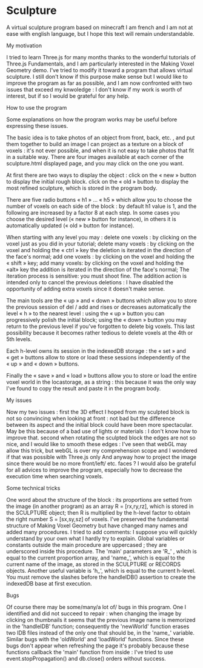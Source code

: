 # Sculpture
A virtual sculpture program based on minecraft
I am french and I am not at ease with english language, but I hope this text will remain  understandable.

My motivation

I tried to learn Three.js for many months thanks to the wonderful tutorials of Three.js 	Fundamentals, and I am particularly 	interested in the Making Voxel Geometry demo.
I've tried to  modify it toward a program that allows virtual sculpture. I still don't know if this 	purpose  make sense but I would like to improve the program as far as possible, and I am 	now confronted with two issues that exceed my knwoledge : I don't know if my work is 	worth of  interest, but if so I would be grateful for any help.

How to use the program

Some explanations on how the program works may be useful before expressing these issues.

The basic idea is to take photos of an object from front, back, etc. , and put them together to build 	an image I can project as a texture on a block of voxels : it's not ever possible, and when it is 	not easy to take photos that fit in a suitable way.
There are four images available at each corner of the sculpture.html displayed page, and you may 	click on the one you want.

At first there are two ways to display the object :
click on the « new » button to display the initial rough block.
click on the « old » button to display the most refined sculpture, which is stored in the program body.

There are five radio buttons « h1 » ... « h5 » which allow you to choose the number of voxels on 	each side of the block : by default h1 value is 1, and the following are increased by a factor 8 	at each step. 
In some cases you choose the desired level (« new » button for instance), in others it is 	automatically updated (« old » button for instance).

When starting with any level you may :
delete one voxels : by clicking on the voxel just as you did in your tutorial;
delete many voxels : by clicking on the voxel and holding the « ctrl » key the deletion is iterated in the direction of the face's normal;
add one voxels :  by clicking on the voxel and holding the « shift » key;
add many voxels: by clicking on the voxel and holding the «alt» key the addition is iterated in the direction of the face's normal;
The iteration process is sensitive: you must shoot fine.
The addition action is intended only to cancel the previous deletions : I have disabled the 	opportunity of adding extra voxels since it doesn't make sense.

The main tools are the « up » and « down » buttons which allow you to store the previous session of 	del / add and rises or decreases automatically the level « h » to the nearest level : 
using the « up » button you can progressively polish the initial block;
using the « down » button you may return to the previous level if you've forgotten to delete big voxels. This last possibility because it becomes rather tedious to delete voxels at the 4th or 5th levels.

Each h-level owns its session in the indexedDB storage : the « set » and « get » buttons allow to 	store or load these sessions independently of the « up » and « down » buttons.

Finally the « save » and « load » buttons allow you to store or load the entire voxel world in the 	locastorage, as a string : this because it was the only way I've found to copy the result and 	paste it in the program body.

My issues

Now my two issues :
first the 3D effect I hoped from my sculpted block is not so convincing when looking at 	front : not bad but the difference between its aspect and the initial block could have 	been more spectacular. May be this because of a bad use of lights or materials : I 	don't know how to improve that.
second when rotating the sculpted block the edges are not so nice, and I would like to smooth these edges : I've seen that webGL may allow this trick, but webGL  is over my comprehension scope and I wondered if that was possible with Three.js only And anyway how to project the image since there would be no more front/left/ etc. faces ?
I would also be grateful for all advices to improve the program, especially how to decrease the 	execution time when searching voxels.

Some technical tricks

One word about the structure of the block : its proportions are setted from the image (in another 	program) as an array R = [rx,ry,rz], which is stored in the SCULPTURE object; then R is 	multiplied by the h-level factor to obtain the right number S = [sx,sy,sz] of voxels.
I've preserved the fundamental structure of Making Voxel Geometry but have changed many names and added 	many procedures. 
I tried to add comments: I suppose you will quickly understand by your own what I hardly try to 	explain.
Global variables or constants outside the main procedure are uppercased ; they are underscored 	inside this procedure. 
The 'main' parameters are 'R_' , which is equal to the current proportion array, and 'name_', which is 	equal to the current name of the image, as stored in the SCULPTURE or RECORDS objects.
Another useful variable is 'h_', which is equal to the current h-level.
You must remove the slashes before the handleIDB() assertion to create the indexedDB base at first 	execution.

Bugs

Of course there may be some/many/a lot of/ bugs in this program.
One I identified and did not succeed to repair : when changing the image by clicking on thumbnails 	it seems that the previous image name is memorized in the 'handleIDB' function; 	consequently the 'newWorld' function erases two IDB files instead of the only one that 	should be, in the 'name_' variable. Similar bugs with the 'oldWorld' and 'loadWorld' 	functions. 
	Since these bugs don't appear when refreshing the page it's probably because these functions 	callback the 'main' function from inside : I've tried to use event.stopPropagation() and 	db.close() orders without success.
